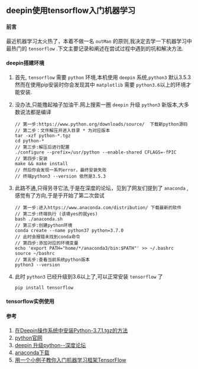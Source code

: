 ## deepin使用tensorflow入门机器学习

#### 前言
最近机器学习太火热了，本着不做一名 `outMan` 的原则,我决定去学一下机器学习中最热门的 `tensorflow` .下文主要记录和阐述在尝试过程中遇到的坑和解决方法.

#### deepin搭建环境
1. 首先, `tensorflow` 需要 `python` 环境,本机使用 `deepin` 系统,`python3` 默认3.5.3 然而在使用pip安装时你会发现其中 `matplotlib` 需要 `python3.6`以上的环境才能安装.
1. 没办法,只能撸起袖子加油干.网上搜索一圈 `deepin` 升级 `python3` 新版本,大多数说法都是编译
    ```SHELL
    // 第一步:https://www.python.org/downloads/source/  下载新python源码
    // 第二步：文件解压并进入目录 * 为对应版本
    tar -xzf python-*.tgz
    cd python-*
    // 第三步:解压后进行配置
    ./configure --prefix=/usr/python --enable-shared CFLAGS=-fPIC
    // 第四步:安装
    make && make install
    // 然后你会发现一系列error，最终安装失败
    // 终端python3 --version 依然是3.5.3
    ```
1. 此路不通,只得另寻它法,于是在深度的论坛，见到了网友们提到了 `anaconda` ,感觉有了方向,于是乎开始了第二次尝试
    ```SHELL
    // 第一步:进入https://www.anaconda.com/distribution/ 下载最新的软件
    // 第二步:终端执行 (该填yes的就yes)
    bash ./anaconda.sh
    // 第三步:创建python环境
    conda create --name python37 python=3.7.0
    // 此时会报错未找到conda命令
    // 第四步:添加对应的环境变量
    echo 'export PATH="home/*/anaconda3/bin:$PATH"' >> ~/.bashrc
    source ~/bashrc
    // 第五步:查看当前系统python版本
    python3 --version
    ```

1. 此时 `python3` 已经升级到3.6以上了,可以正常安装 `tensorflow` 了
    ```SHELL
    pip install tensorflow
    ```
#### tensorflow实例使用



#### 参考
1. [在Deepin操作系统中安装Python-3.7.1.tgz的方法](https://ywnz.com/linuxjc/3575.html '在Deepin操作系统中安装Python-3.7.1.tgz的方法')
1. [python官网](https://www.python.org/downloads/source/ 'python官网')
1. [deepin 升级python--深度论坛](https://bbs.deepin.org/forum.php?mod=viewthread&tid=144792 'deepin 升级python--深度论坛')
1. [anaconda下载](https://www.anaconda.com/distribution/ 'anaconda下载')
1. [用一个小例子教你入门机器学习框架TensorFlow](https://juejin.im/post/5b11117f6fb9a01e59182980 '用一个小例子教你入门机器学习框架TensorFlow')